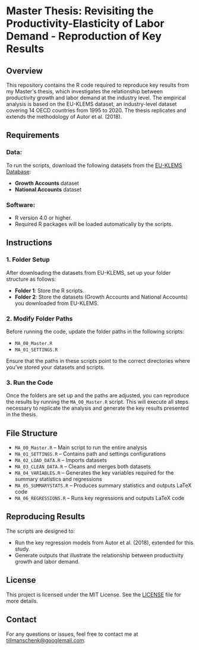 # Master Thesis: Revisiting the Productivity-Elasticity of Labor Demand - Reproduction of Key Results

## Overview
This repository contains the R code required to reproduce key results from my Master's thesis, which investigates the relationship between productivity growth and labor demand at the industry level. The empirical analysis is based on the EU-KLEMS dataset, an industry-level dataset covering 14 OECD countries from 1995 to 2020. The thesis replicates and extends the methodology of Autor et al. (2018).

## Requirements

### Data:
To run the scripts, download the following datasets from the [EU-KLEMS Database](https://euklems-intanprod-llee.luiss.it/download/):
- **Growth Accounts** dataset
- **National Accounts** dataset

### Software:
- R version 4.0 or higher.  
- Required R packages will be loaded automatically by the scripts.

## Instructions

### 1. Folder Setup
After downloading the datasets from EU-KLEMS, set up your folder structure as follows:
- **Folder 1**: Store the R scripts.
- **Folder 2**: Store the datasets (Growth Accounts and National Accounts) you downloaded from EU-KLEMS.

### 2. Modify Folder Paths
Before running the code, update the folder paths in the following scripts:
- `MA_00_Master.R`
- `MA_01_SETTINGS.R`

Ensure that the paths in these scripts point to the correct directories where you’ve stored your datasets and scripts.

### 3. Run the Code
Once the folders are set up and the paths are adjusted, you can reproduce the results by running the `MA_00_Master.R` script. This will execute all steps necessary to replicate the analysis and generate the key results presented in the thesis.

## File Structure
- `MA_00_Master.R` – Main script to run the entire analysis
- `MA_01_SETTINGS.R` – Contains path and settings configurations
- `MA_02_LOAD_DATA.R` – Imports datasets
- `MA_03_CLEAN_DATA.R` – Cleans and merges both datasets
- `MA_04_VARIABLES.R` – Generates the key variables required for the summary statistics and regressions
- `MA_05_SUMMARYSTATS.R` – Produces summary statistics and outputs LaTeX code
- `MA_06_REGRESSIONS.R` – Runs key regressions and outputs LaTeX code

## Reproducing Results
The scripts are designed to:
- Run the key regression models from Autor et al. (2018), extended for this study.
- Generate outputs that illustrate the relationship between productivity growth and labor demand.

## License
This project is licensed under the MIT License. See the [LICENSE](LICENSE) file for more details.

## Contact
For any questions or issues, feel free to contact me at [tillmanschenk@googlemail.com](mailto:tillmanschenk@googlemail.com).
